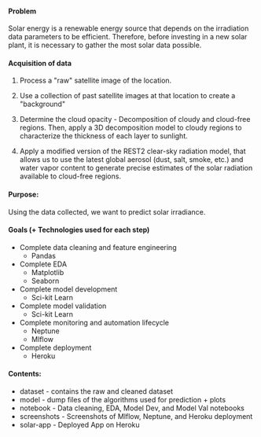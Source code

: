 
#### Problem

Solar energy is a renewable energy source that depends on the irradiation data parameters to be efficient. Therefore, before investing in a new solar plant, it is necessary to gather the most solar data possible.

#### Acquisition of data

1) Process a "raw" satellite image of the location.

2) Use a collection of past satellite images at that location to create a "background"

3) Determine the cloud opacity - Decomposition of cloudy and cloud-free regions. Then, apply a 3D decomposition model to cloudy regions to characterize the thickness of each layer to sunlight.

4) Apply a modified version of the REST2 clear-sky radiation model, that allows us to use the latest global aerosol (dust, salt, smoke, etc.) and water vapor content to generate precise estimates of the solar radiation available to cloud-free regions.

#### Purpose:

Using the data collected, we want to predict solar irradiance.


#### Goals (+ Technologies used for each step)
* Complete data cleaning and feature engineering
	* Pandas
* Complete EDA
	* Matplotlib
	* Seaborn
* Complete model development
	* Sci-kit Learn
* Complete model validation
	* Sci-kit Learn
* Complete monitoring and automation lifecycle
	* Neptune
	* Mlflow
* Complete deployment
	* Heroku


#### Contents:
* dataset - contains the raw and cleaned dataset
* model - dump files of the algorithms used for prediction + plots
* notebook - Data cleaning, EDA, Model Dev, and Model Val notebooks
* screenshots - Screenshots of Mlflow, Neptune, and Heroku deployment
* solar-app - Deployed App on Heroku
